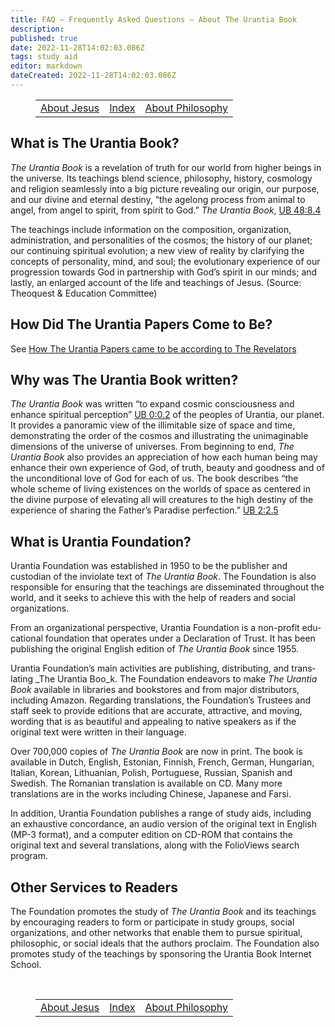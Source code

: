 ```yaml
---
title: FAQ — Frequently Asked Questions — About The Urantia Book
description:
published: true
date: 2022-11-28T14:02:03.086Z
tags: study aid
editor: markdown
dateCreated: 2022-11-28T14:02:03.086Z
---
```


<figure class="table chapter-navigator">
  <table>
	<tbody>
	  <tr>
		<td><a href="/en/article/FAQ/About_Jesus">About Jesus</a></td>
		<td><a href="/en/article/FAQ/Index">Index</a></td>
		<td><a href="/en/article/FAQ/About_Philosophy">About Philosophy</a></td>
	  </tr>
	</tbody>
  </table>
</figure>

## What is The Urantia Book?

_The Urantia Book_ is a revelation of truth for our world from higher beings in the universe. Its teachings blend science, philosophy, history, cosmology and religion seamlessly into a big picture revealing our origin, our purpose, and our divine and eternal destiny, “the agelong process from animal to angel, from angel to spirit, from spirit to God.” _The Urantia Book_, <a id="s24_374"></a>[UB 48:8.4](/en/The_Urantia_Book/48#p8_4)

The teachings include information on the composition, organization, administration, and personalities of the cosmos; the history of our planet; our continuing spiritual evolution; a new view of reality by clarifying the concepts of personality, mind, and soul; the evolutionary experience of our progression towards God in partnership with God’s spirit in our minds; and lastly, an enlarged account of the life and teachings of Jesus. (Source: Theoquest & Education Committee)

## How Did The Urantia Papers Come to Be?

See [How The Urantia Papers came to be according to The Revelators](/en/article/Ralph_Zehr/How_The_Urantia_Papers_came_to_be)

## Why was The Urantia Book written?

_The Urantia Book_ was written “to expand cosmic consciousness and enhance spiritual perception” <a id="s34_97"></a>[UB 0:0.2](/en/The_Urantia_Book/0#p0_2) of the peoples of Urantia, our planet. It provides a panoramic view of the illimitable size of space and time, demonstrating the order of the cosmos and illustrating the unimaginable dimensions of the universe of universes. From beginning to end, _The Urantia Book_ also provides an appreciation of how each human being may enhance their own experience of God, of truth, beauty and goodness and of the unconditional love of God for each of us. The book describes “the whole scheme of living existences on the worlds of space as centered in the divine purpose of elevating all will creatures to the high destiny of the experience of sharing the Father’s Paradise perfection.” <a id="s34_812"></a>[UB 2:2.5](/en/The_Urantia_Book/2#p2_5)

## What is Urantia Foundation?

Urantia Foundation was established in 1950 to be the publisher and custodian of the inviolate text of _The Urantia Book_. The Foundation is also responsible for ensuring that the teachings are disseminated throughout the world, and it seeks to achieve this with the help of readers and social organizations. 

From an organizational perspective, Urantia Foundation is a non-profit edu­cational foundation that operates under a Declaration of Trust. It has been publishing the original English edition of _The Urantia Book_ since 1955.

Urantia Foundation’s main activities are publishing, distributing, and trans­lating _The Urantia Boo_k. The Foundation endeavors to make _The Urantia Book_ available in libraries and bookstores and from major distributors, including Amazon. Regarding translations, the Founda­tion’s Trustees and staff seek to provide editions that are accurate, attractive, and moving, wording that is as beautiful and appealing to native speakers as if the original text were written in their language. 

Over 700,000 copies of _The Urantia Book_ are now in print. The book is available in Dutch, English, Estonian, Finnish, French, German, Hungarian, Italian, Korean, Lithu­anian, Polish, Portuguese, Russian, Spanish and Swedish. The Romanian translation is available on CD. Many more translations are in the works including Chinese, Japanese and Farsi.  

In addition, Urantia Foundation publishes a range of study aids, including an exhaustive concordance, an audio version of the original text in English (MP-3 format), and a computer edition on CD-ROM that contains the original text and several translations, along with the FolioViews search program.

## Other Services to Readers

The Foundation promotes the study of _The Urantia Book_ and its teachings by encouraging readers to form or participate in study groups, social organiza­tions, and other networks that enable them to pursue spiritual, philosophic, or social ideals that the authors proclaim. The Foundation also promotes study of the teachings by sponsoring the Urantia Book Internet School.


<br>

<figure class="table chapter-navigator">
  <table>
	<tbody>
	  <tr>
		<td><a href="/en/article/FAQ/About_Jesus">About Jesus</a></td>
		<td><a href="/en/article/FAQ/Index">Index</a></td>
		<td><a href="/en/article/FAQ/About_Philosophy">About Philosophy</a></td>
	  </tr>
	</tbody>
  </table>
</figure>
